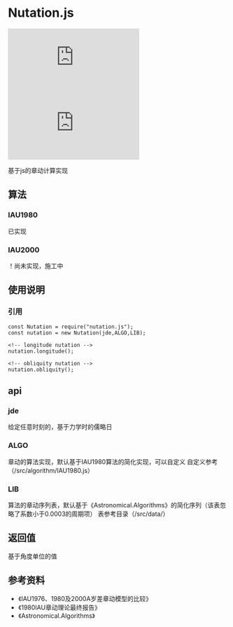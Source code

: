 <!--
 * @Description: 
 * @Version: 1.0.0
 * @Author: lax
 * @Date: 2022-08-11 00:02:06
 * @LastEditors: lax
 * @LastEditTime: 2022-08-11 00:34:02
 * @FilePath: \nutation\readme.md
-->
# Nutation.js

![GitHub](https://img.shields.io/github/license/Taogram/nutation.js) ![GitHub package.json version](https://img.shields.io/github/package-json/v/Taogram/nutation.js)

基于js的章动计算实现

## 算法

### IAU1980
已实现

### IAU2000
！尚未实现，施工中

## 使用说明

### 引用

```
const Nutation = require("nutation.js");
const nutation = new Nutation(jde,ALGO,LIB);
```

```
<!-- longitude nutation -->
nutation.longitude();
```

```
<!-- obliquity nutation -->
nutation.obliquity();
```
## api

### jde 
给定任意时刻的，基于力学时的儒略日

### ALGO
章动的算法实现，默认基于IAU1980算法的简化实现，可以自定义 自定义参考（/src/algorithm/IAU1980.js）

### LIB
算法的章动序列表，默认基于《Astronomical.Algorithms》的简化序列（该表忽略了系数小于0.0003的周期项）
表参考目录（/src/data/）

## 返回值
基于角度单位的值


## 参考资料

* 《IAU1976、1980及2000A岁差章动模型的比较》
* 《1980IAU章动理论最终报告》
* 《Astronomical.Algorithms》
